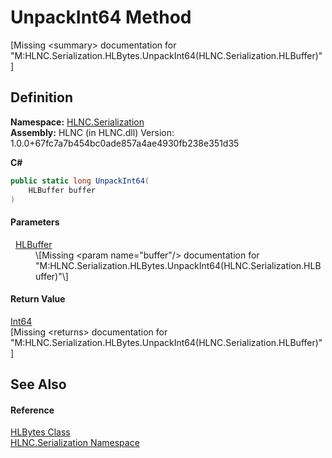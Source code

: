# UnpackInt64 Method


\[Missing &lt;summary&gt; documentation for "M:HLNC.Serialization.HLBytes.UnpackInt64(HLNC.Serialization.HLBuffer)"\]



## Definition
**Namespace:** <a href="N_HLNC_Serialization">HLNC.Serialization</a>  
**Assembly:** HLNC (in HLNC.dll) Version: 1.0.0+67fc7a7b454bc0ade857a4ae4930fb238e351d35

**C#**
``` C#
public static long UnpackInt64(
	HLBuffer buffer
)
```



#### Parameters
<dl><dt>  <a href="T_HLNC_Serialization_HLBuffer">HLBuffer</a></dt><dd>\[Missing &lt;param name="buffer"/&gt; documentation for "M:HLNC.Serialization.HLBytes.UnpackInt64(HLNC.Serialization.HLBuffer)"\]</dd></dl>

#### Return Value
<a href="https://learn.microsoft.com/dotnet/api/system.int64" target="_blank" rel="noopener noreferrer">Int64</a>  
\[Missing &lt;returns&gt; documentation for "M:HLNC.Serialization.HLBytes.UnpackInt64(HLNC.Serialization.HLBuffer)"\]

## See Also


#### Reference
<a href="T_HLNC_Serialization_HLBytes">HLBytes Class</a>  
<a href="N_HLNC_Serialization">HLNC.Serialization Namespace</a>  
